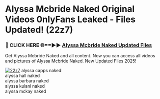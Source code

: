 # Alyssa Mcbride Naked Original Videos 0nlyFans Leaked - Files Updated! (22z7)

<h3>🔴 CLICK HERE 🌐==►► <a href="https://tinyurl.com/yckcrads" rel="nofollow">Alyssa Mcbride Naked Updated Files</a></h3>

Get Alyssa Mcbride Naked and all content. Now you can access all videos and pictures of Alyssa Mcbride Naked. New Updated Files 2025!

[![22z7](https://i.imgur.com/hpKpOFt.gif)](https://tinyurl.com/yckcrads)
alyssa capps naked<br>
alyssa hall naked<br>
alyssa barbara naked<br>
alyssa kulani naked<br>
alyssa mckay naked